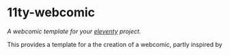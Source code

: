 11ty-webcomic
=============

*A webcomic template for your [eleventy](https://www.11ty.dev/) project.*

This provides a template for a the creation of a webcomic, partly inspired by 

